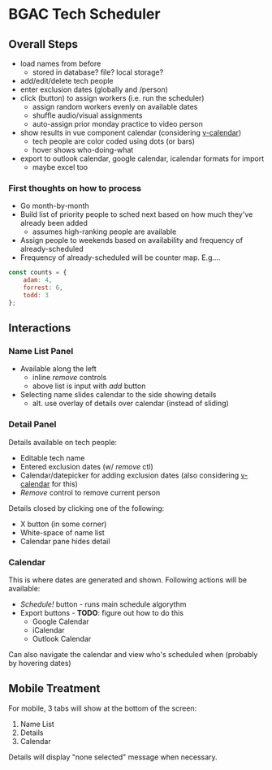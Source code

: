 # BGAC Tech Scheduler

## Overall Steps
- load names from before
    - stored in database? file? local storage?
- add/edit/delete tech people
- enter exclusion dates (globally and /person)
- click (button) to assign workers (i.e. run the scheduler)
    - assign random workers evenly on available dates
    - shuffle audio/visual assignments
    - auto-assign prior monday practice to video person
- show results in vue component calendar (considering [v-calendar](https://vcalendar.netlify.com/))
    - tech people are color coded using dots (or bars)
    - hover shows who-doing-what
- export to outlook calendar, google calendar, icalendar formats for import
    - maybe excel too

### First thoughts on how to process
- Go month-by-month
- Build list of priority people to sched next based on how much they've already been added
    - assumes high-ranking people are available
- Assign people to weekends based on availability and frequency of already-scheduled
- Frequency of already-scheduled will be counter map. E.g....

```javascript
const counts = {
    adam: 4,
    forrest: 6,
    todd: 3
};
```

## Interactions

### Name List Panel
- Available along the left
    - inline *remove* controls
    - above list is input with *add* button
- Selecting name slides calendar to the side showing details
    - alt. use overlay of details over calendar (instead of sliding)

### Detail Panel
Details available on tech people:
- Editable tech name
- Entered exclusion dates (w/ *remove* ctl)
- Calendar/datepicker for adding exclusion dates (also considering [v-calendar](https://vcalendar.netlify.com/datepicker) for this)
- *Remove* control to remove current person

Details closed by clicking one of the following:
- X button (in some corner)
- White-space of name list
- Calendar pane hides detail

### Calendar
This is where dates are generated and shown. Following actions will be available:
- *Schedule!* button - runs main schedule algorythm
- Export buttons - **TODO**: figure out how to do this
    - Google Calendar
    - iCalendar
    - Outlook Calendar

Can also navigate the calendar and view who's scheduled when (probably by hovering dates)

## Mobile Treatment
For mobile, 3 tabs will show at the bottom of the screen: 

1. Name List
2. Details
3. Calendar

Details will display "none selected" message when necessary.
